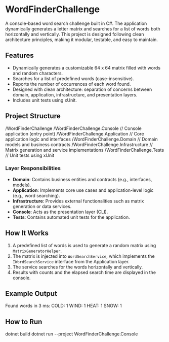 # WordFinderChallenge

A console-based word search challenge built in C#. The application dynamically generates a letter matrix and searches for a list of words both horizontally and vertically. This project is designed following clean architecture principles, making it modular, testable, and easy to maintain.

## Features

- Dynamically generates a customizable 64 x 64 matrix filled with words and random characters.
- Searches for a list of predefined words (case-insensitive).
- Reports the number of occurrences of each word found.
- Designed with clean architecture: separation of concerns between domain, application, infrastructure, and presentation layers.
- Includes unit tests using xUnit.

## Project Structure

/WordFinderChallenge
/WordFinderChallenge.Console // Console application (entry point)
/WordFinderChallenge.Application // Core application logic and interfaces
/WordFinderChallenge.Domain // Domain models and business contracts
/WordFinderChallenge.Infrastructure // Matrix generation and service implementations
/WordFinderChallenge.Tests // Unit tests using xUnit

### Layer Responsibilities

- **Domain**: Contains business entities and contracts (e.g., interfaces, models).
- **Application**: Implements core use cases and application-level logic (e.g., word searching).
- **Infrastructure**: Provides external functionalities such as matrix generation or data services.
- **Console**: Acts as the presentation layer (CLI).
- **Tests**: Contains automated unit tests for the application.

## How It Works

1. A predefined list of words is used to generate a random matrix using `MatrixGeneratorHelper`.
2. The matrix is injected into `WordSearchService`, which implements the `IWordSearchService` interface from the Application layer.
3. The service searches for the words horizontally and vertically.
4. Results with counts and the elapsed search time are displayed in the console.

## Example Output

Found words in 3 ms:
COLD: 1
WIND: 1
HEAT: 1
SNOW: 1

## How to Run

dotnet build
dotnet run --project WordFinderChallenge.Console
